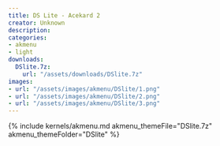 ```yaml
---
title: DS Lite - Acekard 2
creator: Unknown
description: 
categories:
- akmenu
- light
downloads:
  DSlite.7z:
    url: "/assets/downloads/DSlite.7z"
images:
- url: "/assets/images/akmenu/DSlite/1.png"
- url: "/assets/images/akmenu/DSlite/2.png"
- url: "/assets/images/akmenu/DSlite/3.png"
---
```


{% include kernels/akmenu.md akmenu_themeFile="DSlite.7z" akmenu_themeFolder="DSlite" %}
